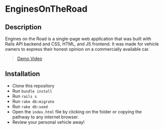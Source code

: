 # EnginesOnTheRoad

## Description
Engines on the Road is a single-page web application that was built with Rails API backend and CSS, HTML, and JS frontend. It was made for vehicle owners to express their honest opinion on a commercially available car.

>[Demo Video](https://youtu.be/bwFLtLAMR7w)

## Installation

- Clone this repository
- Run `bundle install`
- Run `rails s`
- Run `rake db:migrate`
- Run `rake db:seed`
- Open the `index.html` file by clicking on the folder or copying the pathway to any internet browser. 
- Review your personal vehicle away!